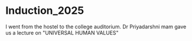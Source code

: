 # Induction_2025
I went from the hostel to the college auditorium.
Dr Priyadarshni mam gave us a lecture on "UNIVERSAL  HUMAN VALUES"

